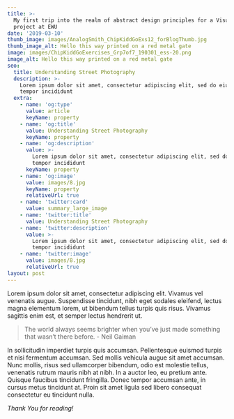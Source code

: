 ```yaml
---
title: >-
  My first trip into the realm of abstract design principles for a Visual Design
  project at EWU
date: '2019-03-10'
thumb_image: images/AnalogSmith_ChipKiddGoExs12_forBlogThumb.jpg
thumb_image_alt: Hello this way printed on a red metal gate
image: images/ChipKiddGoExercises_Grp7of7_190301_ess-20.png
image_alt: Hello this way printed on a red metal gate
seo:
  title: Understanding Street Photography
  description: >-
    Lorem ipsum dolor sit amet, consectetur adipiscing elit, sed do eiusmod
    tempor incididunt
  extra:
    - name: 'og:type'
      value: article
      keyName: property
    - name: 'og:title'
      value: Understanding Street Photography
      keyName: property
    - name: 'og:description'
      value: >-
        Lorem ipsum dolor sit amet, consectetur adipiscing elit, sed do eiusmod
        tempor incididunt
      keyName: property
    - name: 'og:image'
      value: images/8.jpg
      keyName: property
      relativeUrl: true
    - name: 'twitter:card'
      value: summary_large_image
    - name: 'twitter:title'
      value: Understanding Street Photography
    - name: 'twitter:description'
      value: >-
        Lorem ipsum dolor sit amet, consectetur adipiscing elit, sed do eiusmod
        tempor incididunt
    - name: 'twitter:image'
      value: images/8.jpg
      relativeUrl: true
layout: post
---
```

Lorem ipsum dolor sit amet, 
consectetur adipiscing elit. Vivamus vel venenatis augue. Suspendisse 
tincidunt, nibh eget sodales eleifend, lectus magna elementum lorem, ut 
bibendum tellus turpis quis risus. Vivamus sagittis enim est, et semper 
lectus hendrerit ut.

> The world always seems brighter when you’ve just made something that wasn’t there before. - Neil Gaiman

In
 sollicitudin imperdiet turpis quis accumsan. Pellentesque euismod 
turpis et nisi fermentum accumsan. Sed mollis vehicula augue sit amet 
accumsan. Nunc mollis, risus sed ullamcorper bibendum, odio est molestie
 tellus, venenatis rutrum mauris nibh at nibh. In a auctor leo, eu 
pretium ante. Quisque faucibus tincidunt fringilla. Donec tempor 
accumsan ante, in cursus metus tincidunt at. Proin sit amet ligula sed 
libero consequat consectetur eu tincidunt nulla. 

*Thank You for reading!*
